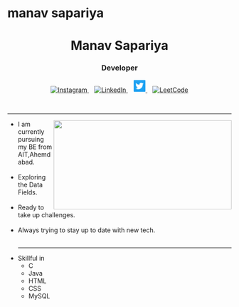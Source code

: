# manav sapariya


<!--- 👋 Hi, I’m @ManavSapariya
- 👀 I’m interested in problem solving and building websites, apps, etc. 
- 🌱 I’m currently pursuing Computer Engineering.
- 📫 How to reach me mp9621102@gmail.com

Luteolin/Luteolin is a ✨ special ✨ repository because its `README.md` (this file) appears on your GitHub profile.
You can click the Preview link to take a look at your changes.
--->

<h1 align="center">Manav Sapariya</h1>
<h3 align="center">Developer</h3>
<p align="center">
  <a href="https://www.instagram.com/_manavpatell_/" target="_blank">
    <img src="https://github.com/ManavSapariya/manav-sapariya/blob/main/instagram.png" alt="Instagram" width="31" height="31" />
  </a>
  &nbsp;&nbsp;
  <a href="https://www.linkedin.com/in/manav-sapariya-b1a21a28a" target="_blank">
    <img src="https://github.com/ManavSapariya/manav-sapariya/blob/main/linkedin1.png" alt="LinkedIn" width="28" height="28" />
  </a>
  &nbsp;&nbsp;
  <a href="https://x.com/ManavPatel51279/" target="_blank">
    <img src="https://github.com/JashSureja/JashSureja/blob/main/twitter.png" alt="X" width="28" height="28" />
  </a>
  &nbsp;&nbsp;
  <a href="https://leetcode.com/mp9621102/" target="_blank">
    <img src="https://github.com/ManavSapariya/manav-sapariya/blob/main/leetcode.png" alt="LeetCode" width="28" height="28" />
  </a>
</p>
<br/>
<hr/>
<img align='right' src='https://github.com/ManavSapariya/manav-sapariya/blob/main/image.gif' height='200px' width='400px' margin-bottom="20px">
<ul>
<li>I am currently pursuing my BE from AIT,Ahemdabad.</li><br/>
<li>Exploring the Data Fields.</li><br/>
<li>Ready to take up challenges.</li><br/>
<li>Always trying to stay up to date with new tech.</li><br/>
<hr/>
</ul>

<ul>
<li>Skillful in

  <ul>
    <li>C</li>
    <li>Java</li>
    <li>HTML</li>
    <li>CSS</li>
    <li>MySQL</li>
  </ul>
</li>
